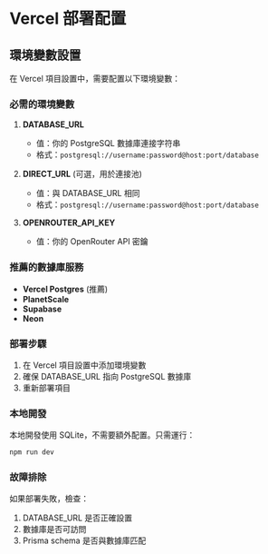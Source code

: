 # Vercel 部署配置

## 環境變數設置

在 Vercel 項目設置中，需要配置以下環境變數：

### 必需的環境變數

1. **DATABASE_URL**
   - 值：你的 PostgreSQL 數據庫連接字符串
   - 格式：`postgresql://username:password@host:port/database`

2. **DIRECT_URL** (可選，用於連接池)
   - 值：與 DATABASE_URL 相同
   - 格式：`postgresql://username:password@host:port/database`

3. **OPENROUTER_API_KEY**
   - 值：你的 OpenRouter API 密鑰

### 推薦的數據庫服務

- **Vercel Postgres** (推薦)
- **PlanetScale**
- **Supabase**
- **Neon**

### 部署步驟

1. 在 Vercel 項目設置中添加環境變數
2. 確保 DATABASE_URL 指向 PostgreSQL 數據庫
3. 重新部署項目

### 本地開發

本地開發使用 SQLite，不需要額外配置。只需運行：

```bash
npm run dev
```

### 故障排除

如果部署失敗，檢查：
1. DATABASE_URL 是否正確設置
2. 數據庫是否可訪問
3. Prisma schema 是否與數據庫匹配
